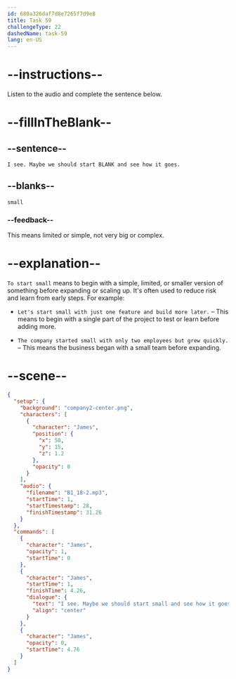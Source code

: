 ```yaml
---
id: 680a326daf7d8e7265f7d9e8
title: Task 59
challengeType: 22
dashedName: task-59
lang: en-US
---
```


<!-- (Audio) James: I see. Maybe we should start small and see how it goes. -->

# --instructions--

Listen to the audio and complete the sentence below.

# --fillInTheBlank--

## --sentence--

`I see. Maybe we should start BLANK and see how it goes.`

## --blanks--

`small`

### --feedback--

This means limited or simple, not very big or complex.

# --explanation--

`To start small` means to begin with a simple, limited, or smaller version of something before expanding or scaling up. It's often used to reduce risk and learn from early steps. For example:

- `Let's start small with just one feature and build more later.` – This means to begin with a single part of the project to test or learn before adding more.

- `The company started small with only two employees but grew quickly.` – This means the business began with a small team before expanding.

# --scene--

```json
{
  "setup": {
    "background": "company2-center.png",
    "characters": [
      {
        "character": "James",
        "position": {
          "x": 50,
          "y": 15,
          "z": 1.2
        },
        "opacity": 0
      }
    ],
    "audio": {
      "filename": "B1_18-2.mp3",
      "startTime": 1,
      "startTimestamp": 28,
      "finishTimestamp": 31.26
    }
  },
  "commands": [
    {
      "character": "James",
      "opacity": 1,
      "startTime": 0
    },
    {
      "character": "James",
      "startTime": 1,
      "finishTime": 4.26,
      "dialogue": {
        "text": "I see. Maybe we should start small and see how it goes.",
        "align": "center"
      }
    },
    {
      "character": "James",
      "opacity": 0,
      "startTime": 4.76
    }
  ]
}
```
